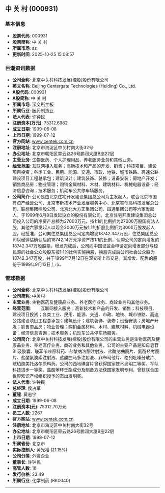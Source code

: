 ## 中 关 村 (000931)

### 基本信息

- **股票代码**: 000931
- **股票简称**: 中 关 村
- **所属市场**: sz
- **更新时间**: 2025-10-25 15:08:57

### 巨潮资讯数据

- **公司全称**: 北京中关村科技发展(控股)股份有限公司
- **英文名称**: Beijing Centergate Technologies (Holding) Co., Ltd.
- **A股代码**: 000931
- **A股简称**: 中 关 村
- **所属市场**: 深交所主板
- **所属行业**: 医药制造业
- **法人代表**: 许钟民
- **注册资本(万元)**: 75312.6982
- **成立日期**: 1999-06-08
- **上市日期**: 1999-07-12
- **官方网站**: www.centek.com.cn
- **注册地址**: 北京市海淀区中关村南大街32号
- **办公地址**: 北京市朝阳区霄云路26号鹏润大厦B座22层
- **主营业务**: 生物医药、个人护理用品、养老服务业务和其他业务。
- **经营范围**: 互联网接入服务；高新技术和产品的开发、销售；科技项目、建设项目投资；各类工业、民用、能源、交通、市政、地铁、城市铁路、高速公路建设项目工程总承包；建筑设计；建筑装饰、装修；设备安装；房地产开发；销售商品房；物业管理；购销金属材料、木材、建筑材料、机械电器设备；经济信息咨询；技术服务；机动车公共停车场服务。
- **公司简介**: 公司是由北京住宅开发建设集团总公司为主发起人，联合北京市国有资产经营公司、北京市新技术产业发展服务中心、北京实创高科技发展总公司、联想集团控股公司、北京北大方正集团公司、四通集团公司等六家发起人，于1999年6月8日发起设立的股份有限公司。北京住宅开发建设集团总公司投入公司的净资产总额为27000万元，按1:1的比例折为27000万股国有法人股，其他六家发起人以现金3000万元按1:1的折股比例折为3000万股发起人股。经批准，公司向住总集团总公司定向增发18742.347万股，住总集团总公司以经评估确认后的18742.14万元净资产按1:1的比例，认购公司的定向增发的18742.347万股股票。增发完成后，公司向中国证监会申请定向增发部分与琼民源的社会公众股股东按1:1的比例实施换股，换股完成后公司社会公众股为18742.347万股，并于1999年7月12日在深交所上市交易。其增发、配售的股份于1999年9月13日上市。

### 雪球数据

- **公司全称**: 北京中关村科技发展(控股)股份有限公司
- **公司简称**: 中关村
- **主营业务**: 生物医药及健康品业务、养老医疗业务、商砼业务和其他业务。
- **经营范围**: 　　互联网接入服务；高新技术和产品的开发、销售；科技项目、建设项目投资；各类工业、民用、能源、交通、市政、地铁、城市铁路、高速公路建设项目工程总承包；建筑设计；建筑装饰、装修；设备安装；房地产开发；销售商品房；物业管理；购销金属材料、木材、建筑材料、机械电器设备；经济信息咨询；技术服务；机动车公共停车场服务。
- **公司简介**: 北京中关村科技发展(控股)股份有限公司的主营业务是生物医药及健康品业务、养老医疗业务、商砼业务和其他业务。公司的主要产品是知母皂苷BⅡ及胶囊、联苯苄唑原料药、盐酸纳洛酮注射液、盐酸纳曲酮片、氨酚羟考酮片、盐酸氨溴索注射液、盐酸曲马多注射液、非布司他片、格列吡嗪分散片、琥珀酸美托洛尔原料药。公司的西地碘含片曾获得国家技术发明二等奖、军队科技进步一等奖。盐酸苯环壬酯成分及制备方法获国家发明专利，曾获联合国世界知识产权组织授予的杰出发明奖。
- **法人代表**: 许钟民
- **总经理**: 侯占军
- **董秘**: 黄志宇
- **成立日期**: 1999-06-08
- **注册资本(元)**: 75312.70万元
- **员工人数**: 2267
- **官方网站**: www.centek.com.cn
- **注册地址**: 北京市海淀区中关村南大街32号
- **办公地址**: 北京市朝阳区霄云路26号鹏润大厦B座22层
- **上市日期**: 1999-07-12
- **所属省份**: 北京市
- **实际控制人**: 黄光裕 (21.15%)
- **公司分类**: 外资企业
- **董事长**: 许钟民
- **高管人数**: 18
- **发行价格**: 23.49
- **所属行业**: 化学制药 (BK0040)

---